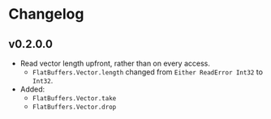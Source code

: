 # Changelog

## v0.2.0.0

* Read vector length upfront, rather than on every access.
  * `FlatBuffers.Vector.length` changed from `Either ReadError Int32` to `Int32`.
* Added:
  * `FlatBuffers.Vector.take`
  * `FlatBuffers.Vector.drop`



